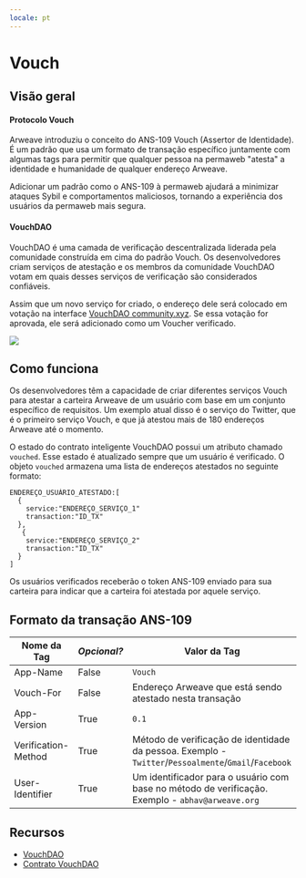 ```yaml
---
locale: pt
---
```

# Vouch
## Visão geral
#### Protocolo Vouch
Arweave introduziu o conceito do ANS-109 Vouch (Assertor de Identidade). É um padrão que usa um formato de transação específico juntamente com algumas tags para permitir que qualquer pessoa na permaweb "atesta" a identidade e humanidade de qualquer endereço Arweave.

Adicionar um padrão como o ANS-109 à permaweb ajudará a minimizar ataques Sybil e comportamentos maliciosos, tornando a experiência dos usuários da permaweb mais segura.

#### VouchDAO
VouchDAO é uma camada de verificação descentralizada liderada pela comunidade construída em cima do padrão Vouch. Os desenvolvedores criam serviços de atestação e os membros da comunidade VouchDAO votam em quais desses serviços de verificação são considerados confiáveis.

Assim que um novo serviço for criado, o endereço dele será colocado em votação na interface [VouchDAO community.xyz](https://community.xyz/#_z0ch80z_daDUFqC9jHjfOL8nekJcok4ZRkE_UesYsk). Se essa votação for aprovada, ele será adicionado como um Voucher verificado.

<img src="https://arweave.net/7W9krszlEXdR38LB7uXgJ_EPXGj-woXljsA5h5GpGzk" />

## Como funciona
Os desenvolvedores têm a capacidade de criar diferentes serviços Vouch para atestar a carteira Arweave de um usuário com base em um conjunto específico de requisitos. Um exemplo atual disso é o serviço do Twitter, que é o primeiro serviço Vouch, e que já atestou mais de 180 endereços Arweave até o momento.

O estado do contrato inteligente VouchDAO possui um atributo chamado `vouched`. Esse estado é atualizado sempre que um usuário é verificado. O objeto `vouched` armazena uma lista de endereços atestados no seguinte formato:
```
ENDEREÇO_USUÁRIO_ATESTADO:[
  {
    service:"ENDEREÇO_SERVIÇO_1"
    transaction:"ID_TX"
  },
   {
    service:"ENDEREÇO_SERVIÇO_2"
    transaction:"ID_TX"
  }
]
```

Os usuários verificados receberão o token ANS-109 enviado para sua carteira para indicar que a carteira foi atestada por aquele serviço.

## Formato da transação ANS-109
| Nome da Tag | _Opcional?_ | Valor da Tag |
|---|---|---|
|App-Name|False|`Vouch`|
|Vouch-For|False|Endereço Arweave que está sendo atestado nesta transação|
|App-Version|True|`0.1`|
|Verification-Method|True|Método de verificação de identidade da pessoa. Exemplo - `Twitter`/`Pessoalmente`/`Gmail`/`Facebook`|
|User-Identifier|True|Um identificador para o usuário com base no método de verificação. Exemplo - `abhav@arweave.org`|

## Recursos
* [VouchDAO](https://vouch-dao.arweave.dev)
* [Contrato VouchDAO](https://sonar.warp.cc/?#/app/contract/_z0ch80z_daDUFqC9jHjfOL8nekJcok4ZRkE_UesYsk)